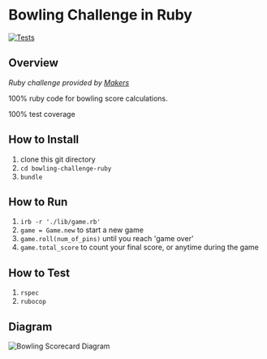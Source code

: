 # Bowling Challenge in Ruby
[![Tests](https://github.com/ruiined/bowling-challenge-ruby/actions/workflows/main.yml/badge.svg)](https://github.com/ruiined/bowling-challenge-ruby/actions/workflows/main.yml)
## Overview
_Ruby challenge provided by [Makers](https://github.com/makersacademy/bowling-challenge-ruby)_

100% ruby code for bowling score calculations.

100% test coverage

## How to Install
  1. clone this git directory
  2. `cd bowling-challenge-ruby`
  3. `bundle`

## How to Run
  1. `irb -r './lib/game.rb'`
  2. `game = Game.new` to start a new game
  3. `game.roll(num_of_pins)` until you reach 'game over'
  4. `game.total_score` to count your final score, or anytime during the game

## How to Test
  1. `rspec`
  2. `rubocop`

## Diagram
![Bowling Scorecard Diagram](https://github.com/ruiined/bowling-challenge-ruby/blob/main/images/bowling_score_diagram.png)
